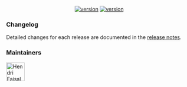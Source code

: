 <p align="center">
  <a href="https://github.com/hendri1/react-boilerplate/releases/tag/v0.1.1"><img 
  src="https://img.shields.io/static/v1.svg?label=version&message=v0.1.1&style=flat&color=67c23a" alt="version"></a>
  <a href="#"><img src="https://img.shields.io/static/v1.svg?label=supported%20by&message=bee%20techno%20solution&style=flat&color=f69220" alt="version"></a>
</p>

### Changelog

Detailed changes for each release are documented in the [release notes](https://github.com/hendri1/react-boilerplate/releases).

### Maintainers

<p>
  <a href="https://github.com/hendri1"><img 
  width="50" src="https://avatars2.githubusercontent.com/u/12600578?s=460&u=84e522a8f40ab0fa0951f190af6dbab6f6daaa7e&v=4" alt="Hendri Faisal"></a>
</p>